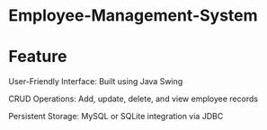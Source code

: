 # Employee-Management-System

# Feature

User-Friendly Interface: Built using Java Swing

CRUD Operations: Add, update, delete, and view employee records

Persistent Storage: MySQL or SQLite integration via JDBC



 

